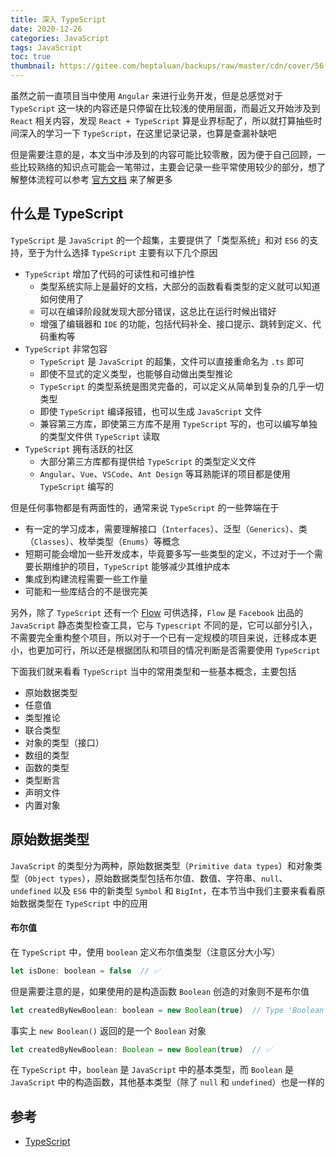 ```yaml
---
title: 深入 TypeScript
date: 2020-12-26
categories: JavaScript
tags: JavaScript
toc: true
thumbnail: https://gitee.com/heptaluan/backups/raw/master/cdn/cover/56.webp
---
```


虽然之前一直项目当中使用 `Angular` 来进行业务开发，但是总感觉对于 `TypeScript` 这一块的内容还是只停留在比较浅的使用层面，而最近又开始涉及到 `React` 相关内容，发现 `React + TypeScript` 算是业界标配了，所以就打算抽些时间深入的学习一下 `TypeScript`，在这里记录记录，也算是查漏补缺吧

但是需要注意的是，本文当中涉及到的内容可能比较零散，因为便于自己回顾，一些比较熟络的知识点可能会一笔带过，主要会记录一些平常使用较少的部分，想了解整体流程可以参考 [官方文档](https://www.tslang.cn/docs/home.html) 来了解更多

<!--more-->



## 什么是 TypeScript

`TypeScript` 是 `JavaScript` 的一个超集，主要提供了「类型系统」和对 `ES6` 的支持，至于为什么选择 `TypeScript` 主要有以下几个原因

* `TypeScript` 增加了代码的可读性和可维护性
  * 类型系统实际上是最好的文档，大部分的函数看看类型的定义就可以知道如何使用了
  * 可以在编译阶段就发现大部分错误，这总比在运行时候出错好
  * 增强了编辑器和 `IDE` 的功能，包括代码补全、接口提示、跳转到定义、代码重构等
* `TypeScript` 非常包容
  * `TypeScript` 是 `JavaScript` 的超集，文件可以直接重命名为 `.ts` 即可
  * 即使不显式的定义类型，也能够自动做出类型推论
  * `TypeScript` 的类型系统是图灵完备的，可以定义从简单到复杂的几乎一切类型
  * 即使 `TypeScript` 编译报错，也可以生成 `JavaScript` 文件
  * 兼容第三方库，即使第三方库不是用 `TypeScript` 写的，也可以编写单独的类型文件供 `TypeScript` 读取
* `TypeScript` 拥有活跃的社区
  * 大部分第三方库都有提供给 `TypeScript` 的类型定义文件
  * `Angular`、`Vue`、`VSCode`、`Ant Design` 等耳熟能详的项目都是使用 `TypeScript` 编写的

但是任何事物都是有两面性的，通常来说 `TypeScript` 的一些弊端在于

* 有一定的学习成本，需要理解接口（`Interfaces`）、泛型（`Generics`）、类（`Classes`）、枚举类型（`Enums`）等概念
* 短期可能会增加一些开发成本，毕竟要多写一些类型的定义，不过对于一个需要长期维护的项目，`TypeScript` 能够减少其维护成本
* 集成到构建流程需要一些工作量
* 可能和一些库结合的不是很完美

另外，除了 `TypeScript` 还有一个 [Flow](https://flow.org/) 可供选择，`Flow` 是 `Facebook` 出品的 `JavaScript` 静态类型检查工具，它与 `Typescript` 不同的是，它可以部分引入，不需要完全重构整个项目，所以对于一个已有一定规模的项目来说，迁移成本更小，也更加可行，所以还是根据团队和项目的情况判断是否需要使用 `TypeScript`

下面我们就来看看 `TypeScript` 当中的常用类型和一些基本概念，主要包括

* 原始数据类型
* 任意值
* 类型推论
* 联合类型
* 对象的类型（接口）
* 数组的类型
* 函数的类型
* 类型断言
* 声明文件
* 内置对象


## 原始数据类型

`JavaScript` 的类型分为两种，原始数据类型（`Primitive data types`）和对象类型（`Object types`），原始数据类型包括布尔值、数值、字符串、`null`、`undefined` 以及 `ES6` 中的新类型 `Symbol` 和 `BigInt`，在本节当中我们主要来看看原始数据类型在 `TypeScript` 中的应用


#### 布尔值

在 `TypeScript` 中，使用 `boolean` 定义布尔值类型（注意区分大小写）

```js
let isDone: boolean = false  // ✅
```

但是需要注意的是，如果使用的是构造函数 `Boolean` 创造的对象则不是布尔值

```js
let createdByNewBoolean: boolean = new Boolean(true)  // Type 'Boolean' is not assignable to type 'boolean'.
```

事实上 `new Boolean()` 返回的是一个 `Boolean` 对象

```js
let createdByNewBoolean: Boolean = new Boolean(true)  // ✅
```

在 `TypeScript` 中，`boolean` 是 `JavaScript` 中的基本类型，而 `Boolean` 是 `JavaScript` 中的构造函数，其他基本类型（除了 `null` 和 `undefined`）也是一样的





## 参考

* [TypeScript](https://www.typescriptlang.org)